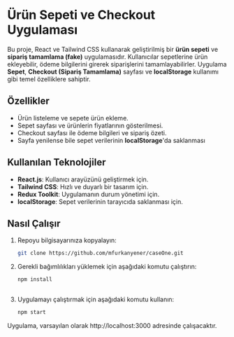 # Ürün Sepeti ve Checkout Uygulaması

Bu proje, React ve Tailwind CSS kullanarak geliştirilmiş bir **ürün sepeti** ve **sipariş tamamlama (fake)** uygulamasıdır. Kullanıcılar sepetlerine ürün ekleyebilir, ödeme bilgilerini girerek siparişlerini tamamlayabilirler. Uygulama **Sepet**, **Checkout (Sipariş Tamamlama)** sayfası ve **localStorage** kullanımı gibi temel özelliklere sahiptir.


## Özellikler

- Ürün listeleme ve sepete ürün ekleme.
- Sepet sayfası ve ürünlerin fiyatlarının gösterilmesi.
- Checkout sayfası ile ödeme bilgileri ve sipariş özeti.
- Sayfa yenilense bile sepet verilerinin **localStorage**'da saklanması

## Kullanılan Teknolojiler

- **React.js**: Kullanıcı arayüzünü geliştirmek için.
- **Tailwind CSS**: Hızlı ve duyarlı bir tasarım için.
- **Redux Toolkit**: Uygulamanın durum yönetimi için.
- **localStorage**: Sepet verilerinin tarayıcıda saklanması için.

## Nasıl Çalışır
1. Repoyu bilgisayarınıza kopyalayın: 
    ```bash
   git clone https://github.com/mfurkanyener/caseOne.git
   
2. Gerekli bağımlılıkları yüklemek için aşağıdaki komutu çalıştırın:

   ```bash
   npm install
     
3. Uygulamayı çalıştırmak için aşağıdaki komutu kullanın:
   ```bash
   npm start
Uygulama, varsayılan olarak http://localhost:3000 adresinde çalışacaktır.